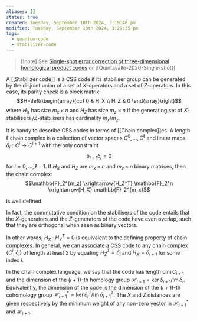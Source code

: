 ```yaml
---
aliases: []
status: true
created: Tuesday, September 10th 2024, 3:19:48 pm
modified: Tuesday, September 10th 2024, 3:29:35 pm
tags:
  - quantum-code
  - stabilizer-code
---
```


> [!note] See [Single-shot error correction of three-dimensional homological product codes](https://arxiv.org/abs/2009.11790) or [[Quintavalle-2020-Single-shot]]


A [[Stabilizer code]] is a CSS code if its stabiliser group can be generated by the disjoint union of a set of $X$-operators and a set of $Z$-operators. In this case, its parity check is a block matrix:
$$H=\left(\begin{array}{cc}
0 & H_X \\
H_Z & 0
\end{array}\right)$$
where $H_X$ has size $m_x \times n$ and $H_Z$ has size $m_z \times n$ if the generating set of $X$-stabilisers $/ Z$-stabilisers has cardinality $m_x / m_z$.

It is handy to describe CSS codes in terms of [[Chain complex]]es. A length $\ell$ chain complex is a collection of vector spaces $C^0, \ldots, C^{\ell}$ and linear maps $\delta_i: C^i \rightarrow C^{i+1}$ with the only constraint
$$\delta_{i+1} \delta_i=0$$
for $i=0, \ldots, \ell-1$. If $H_X$ and $H_Z$ are $m_x \times n$ and $m_z \times n$ binary matrices, then the chain complex:
$$\mathbb{F}_2^{m_z} \xrightarrow{H_Z^T} \mathbb{F}_2^n \xrightarrow{H_X} \mathbb{F}_2^{m_x}$$

is well defined. 

In fact, the commutative condition on the stabilisers of the code entails that the $X$-generators and the $Z$-generators of the code have even overlap, such that they are orthogonal when seen as binary vectors. 

In other words, $H_X \cdot H_Z^T=0$ is equivalent to the defining property of chain complexes. In general, we can associate a CSS code to any chain complex $\left\{C^i, \delta_i\right\}$ of length at least 3 by equating $H_Z^T=\delta_i$ and $H_X=\delta_{i+1}$ for some index $i$. 

In the chain complex language, we say that the code has length $\operatorname{dim} C_{i+1}$ and the dimension of the $(i+1)$-th homology group $\mathcal{H}_{i+1}=\operatorname{ker} \delta_{i+1} / \operatorname{Im} \delta_i$. Equivalently, the dimension of the code is the dimension of the $(i+1)$-th cohomology group $\mathcal{H}_{i+1}^*=\operatorname{ker} \delta_i^T / \operatorname{Im} \delta_{i+1}^T$. The $X$ and $Z$ distances are given respectively by the minimum weight of any non-zero vector in $\mathcal{H}_{i+1}^*$ and $\mathcal{H}_{i+1}$.


